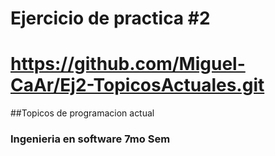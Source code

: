 ﻿# Ejercicio de practica #2
# https://github.com/Miguel-CaAr/Ej2-TopicosActuales.git
##Topicos de programacion actual
### Ingenieria en software 7mo Sem
